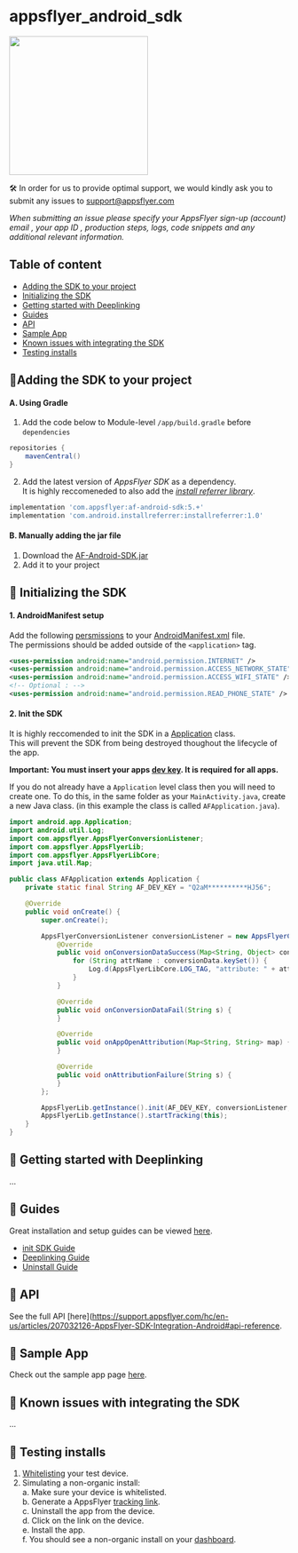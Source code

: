 # appsflyer_android_sdk

<img src="https://support.appsflyer.com/hc/article_attachments/115011109089/android.png"  width="250">


🛠 In order for us to provide optimal support, we would kindly ask you to submit any issues to support@appsflyer.com

*When submitting an issue please specify your AppsFlyer sign-up (account) email , your app ID , production steps, logs, code snippets and any additional relevant information.*

## Table of content

- [Adding the SDK to your project](#installation)
- [Initializing the SDK](#installation)
- [Getting started with Deeplinking](#deeplinking)
- [Guides](#guides)
- [API](#api) 
- [Sample App](#demo)
- [Known issues with integrating the SDK](#issues)
- [Testing installs](#testing)


## <a id="installation">📲Adding the SDK to your project

#### A. Using Gradle
1. Add the code below to Module-level `/app/build.gradle` before `dependencies`

```groovy
repositories {
    mavenCentral()
}
```
2. Add the latest version of *AppsFlyer SDK* as a dependency. <br />
   It is highly reccomeneded to also add the [*install referrer library*](https://developer.android.com/google/play/installreferrer/library).
   
```groovy
implementation 'com.appsflyer:af-android-sdk:5.+'
implementation 'com.android.installreferrer:installreferrer:1.0'
```
#### B. Manually adding the jar file

1. Download the [AF-Android-SDK.jar](https://s3-eu-west-1.amazonaws.com/download.appsflyer.com/Android/AF-Android-SDK.jar)
2. Add it to your project

## <a id="setup"> 🚀 Initializing the SDK
    
#### 1. AndroidManifest setup

Add the following [persmissions](https://developer.android.com/guide/topics/permissions/overview) to your [AndroidManifest.xml](https://developer.android.com/guide/topics/manifest/manifest-intro) file. <br />
The permissions should be added outside of the `<application>` tag.

```xml
<uses-permission android:name="android.permission.INTERNET" />
<uses-permission android:name="android.permission.ACCESS_NETWORK_STATE" />
<uses-permission android:name="android.permission.ACCESS_WIFI_STATE" />
<!-- Optional : -->
<uses-permission android:name="android.permission.READ_PHONE_STATE" />
```

#### 2. Init the SDK

It is highly reccomended to init the SDK in a [Application](https://developer.android.com/reference/android/app/Application) class. <br />
This will prevent the SDK from being destroyed thoughout the lifecycle of the app.
<br />

**Important: You must insert your apps [dev key](https://support.appsflyer.com/hc/en-us/articles/211719806-Global-app-settings-#sdk-dev-key). It is required for all apps.** 

If you do not already have a `Application` level class then you will need to create one. To do this, in the same folder as your `MainActivity.java`, create a new Java class. (in this example the class is called `AFApplication.java`). 

```java
import android.app.Application;
import android.util.Log;
import com.appsflyer.AppsFlyerConversionListener;
import com.appsflyer.AppsFlyerLib;
import com.appsflyer.AppsFlyerLibCore;
import java.util.Map;

public class AFApplication extends Application {
    private static final String AF_DEV_KEY = "Q2aM**********HJ56";

    @Override
    public void onCreate() {
        super.onCreate();

        AppsFlyerConversionListener conversionListener = new AppsFlyerConversionListener() {
            @Override
            public void onConversionDataSuccess(Map<String, Object> conversionData) {
                for (String attrName : conversionData.keySet()) {
                    Log.d(AppsFlyerLibCore.LOG_TAG, "attribute: " + attrName + " = " + conversionData.get(attrName));
                }
            }

            @Override
            public void onConversionDataFail(String s) {
            }

            @Override
            public void onAppOpenAttribution(Map<String, String> map) {
            }

            @Override
            public void onAttributionFailure(String s) {
            }
        };

        AppsFlyerLib.getInstance().init(AF_DEV_KEY, conversionListener, getApplicationContext());
        AppsFlyerLib.getInstance().startTracking(this);
    }
}
```

## <a id="deeplinking"> 🔗 Getting started with Deeplinking

...
    
    
 ## <a id="guides"> 📖 Guides

Great installation and setup guides can be viewed [here](/Docs/Guides.md).
- [init SDK Guide](/Docs/Guides.md#init-sdk)
- [Deeplinking Guide](/Docs/Guides.md#deeplinking)
- [Uninstall Guide](/Docs/Guides.md#track-app-uninstalls)


## <a id="api"> 📑 API
  
See the full API [here](https://support.appsflyer.com/hc/en-us/articles/207032126-AppsFlyer-SDK-Integration-Android#api-reference.

## <a id="demo"> 📱 Sample App
  
  Check out the sample app page [here](https://github.com/AppsFlyerSDK/AndroidSampleApp).
  
## <a id="issues"> 🔎 Known issues with integrating the SDK
    
...
    
## <a id="testing"> 🎯 Testing installs
    
1. [Whitelisting](https://support.appsflyer.com/hc/en-us/articles/207031996) your test device.<br />
2. Simulating a non-organic install:<br />
    a. Make sure your device is whitelisted.<br />
    b. Generate a AppsFlyer [tracking link](https://support.appsflyer.com/hc/en-us/articles/207033836-Custom-link-management#intro).<br />
    c. Uninstall the app from the device.<br />
    d. Click on the link on the device.<br />
    e. Install the app.<br />
    f. You should see a non-organic install on your [dashboard](https://support.appsflyer.com/hc/en-us/articles/209680763-Dashboard-overview-explained).
    
    
    

